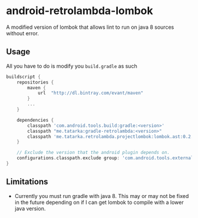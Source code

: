 # android-retrolambda-lombok
A modified version of lombok that allows lint to run on java 8 sources without error.

## Usage
All you have to do is modify you `build.gradle` as such
```groovy
buildscript {
    repositories {
        maven {
            url  "http://dl.bintray.com/evant/maven"
        }
        ...
    }

    dependencies {
        classpath 'com.android.tools.build:gradle:<version>'
        classpath "me.tatarka:gradle-retrolambda:<version>"
        classpath 'me.tatarka.retrolambda.projectlombok:lombok.ast:0.2.3.a1'
    }

    // Exclude the version that the android plugin depends on.
    configurations.classpath.exclude group: 'com.android.tools.external.lombok'
}
```

## Limitations
- Currently you must run gradle with java 8. This may or may not be fixed in the future depending on if I can get lombok to compile with a lower java version.
